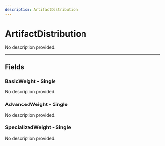 ```yaml
---
description: ArtifactDistribution
---
```


# ArtifactDistribution

No description provided.

***

## Fields

### BasicWeight - Single

No description provided.

### AdvancedWeight - Single

No description provided.

### SpecializedWeight - Single

No description provided.
